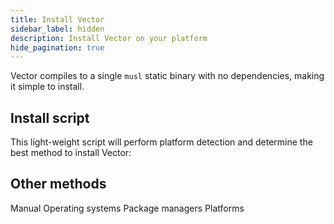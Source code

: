 ```yaml
---
title: Install Vector
sidebar_label: hidden
description: Install Vector on your platform
hide_pagination: true
---
```


Vector compiles to a single `musl` static binary with no dependencies, making it
simple to install.

## Install script

This light-weight script will perform platform detection and determine the best
method to install Vector:

<InstallationCommand />

## Other methods

<Jump to="/docs/setup/installation/manual/">Manual</Jump>
<Jump to="/docs/setup/installation/operating-systems/">Operating systems</Jump>
<Jump to="/docs/setup/installation/package-managers/">Package managers</Jump>
<Jump to="/docs/setup/installation/platforms/">Platforms</Jump>
